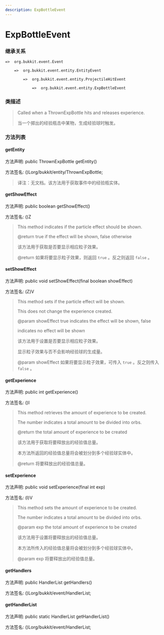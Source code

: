 ```yaml
---
description: ExpBottleEvent
---
```


# ExpBottleEvent

### 继承关系

    =>  org.bukkit.event.Event

        =>  org.bukkit.event.entity.EntityEvent

            =>  org.bukkit.event.entity.ProjectileHitEvent

                =>  org.bukkit.event.entity.ExpBottleEvent

### 类描述

> Called when a ThrownExpBottle hits and releases experience.
>
> 当一个掷出的经验瓶击中某物，生成经验球时触发。

### 方法列表

#### getEntity

方法声明: public ThrownExpBottle getEntity()

方法签名: ()Lorg/bukkit/entity/ThrownExpBottle;

> 译注：无文档。该方法用于获取事件中的经验瓶实体。

#### getShowEffect

方法声明: public boolean getShowEffect()

方法签名: ()Z

> This method indicates if the particle effect should be shown.
>
> @return true if the effect will be shown, false otherwise
>
> 该方法用于获取是否要显示相应粒子效果。
>
> @return 如果将要显示粒子效果，则返回 `true` 。反之则返回 `false` 。

#### setShowEffect

方法声明: public void setShowEffect(final boolean showEffect)

方法签名: (Z)V

> This method sets if the particle effect will be shown.
>
> This does not change the experience created.
>
> @param showEffect true indicates the effect will be shown, false
>
> indicates no effect will be shown
>
> 该方法用于设置是否要显示相应粒子效果。
>
> 显示粒子效果与否不会影响经验球的生成量。
>
> @param showEffect 如果将要显示粒子效果，可传入 `true` 。反之则传入 `false` 。

#### getExperience

方法声明: public int getExperience()

方法签名: ()I

> This method retrieves the amount of experience to be created.
>
> The number indicates a total amount to be divided into orbs.
>
> @return the total amount of experience to be created
>
> 该方法用于获取将要释放出的经验值总量。
>
> 本方法所返回的经验值总量将会被划分到多个经验球实体中。
>
> @return 将要释放出的经验值总量。

#### setExperience

方法声明: public void setExperience(final int exp)

方法签名: (I)V

> This method sets the amount of experience to be created.
>
> The number indicates a total amount to be divided into orbs.
>
> @param exp the total amount of experience to be created
>
> 该方法用于设置将要释放出的经验值总量。
>
> 本方法所传入的经验值总量将会被划分到多个经验球实体中。
>
> @param exp 将要释放出的经验值总量。

#### getHandlers

方法声明: public HandlerList getHandlers()

方法签名: ()Lorg/bukkit/event/HandlerList;

#### getHandlerList

方法声明: public static HandlerList getHandlerList()

方法签名: ()Lorg/bukkit/event/HandlerList;